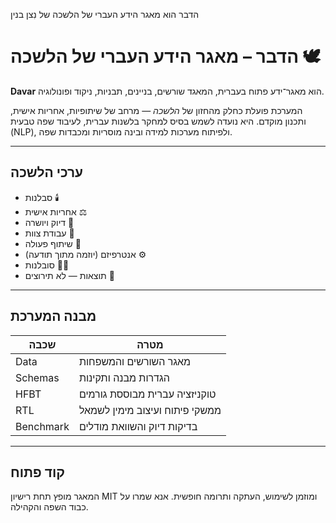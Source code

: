 הדבר הוא מאגר הידע העברי של הלשכה של נִצן בנין 

# הדבר – מאגר הידע העברי של הלשכה 🕊️

**Davar** הוא מאגר־ידע פתוח בעברית, המאגד שורשים, בניינים, תבניות, ניקוד ופונולוגיה.

המערכת פועלת כחלק מהחזון של *הלשכה* — מרחב של שיתופיות, אחריות אישית, ותכנון מוקדם.
היא נועדה לשמש בסיס למחקר בלשנות עברית, לעיבוד שפה טבעית (NLP),
ולפיתוח מערכות למידה ובינה מוסריות ומכבדות שפה.

---

## ערכי הלשכה

- סבלנות 🕯️  
- אחריות אישית ⚖️  
- דיוק ויושרה 🧭  
- עבודת צוות 🤝  
- שיתוף פעולה 🌱  
- אנטרפיזם (יוזמה מתוך תודעה) ⚙️  
- סובלנות 🙏🏻  
- תוצאות — לא תירוצים 🎯  

---

## מבנה המערכת

| שכבה | מטרה |
|-------|--------|
| Data | מאגר השורשים והמשפחות |
| Schemas | הגדרות מבנה ותקינות |
| HFBT | טוקניזציה עברית מבוססת גורמים |
| RTL | ממשקי פיתוח ועיצוב מימין לשמאל |
| Benchmark | בדיקות דיוק והשוואת מודלים |

---

## קוד פתוח
המאגר מופץ תחת רישיון MIT ומוזמן לשימוש, העתקה ותרומה חופשית.
אנא שמרו על כבוד השפה והקהילה.